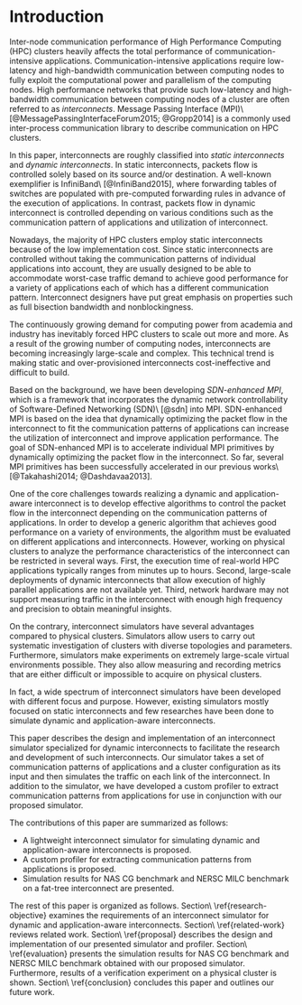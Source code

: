 # Introduction

<!-- 通信性能の重要性 -->
Inter-node communication performance of High Performance Computing (HPC)
clusters heavily affects the total performance of communication-intensive
applications. Communication-intensive applications require low-latency and
high-bandwidth communication between computing nodes to fully exploit the
computational power and parallelism of the computing nodes. High performance
networks that provide such low-latency and high-bandwidth communication
between computing nodes of a cluster are often referred to as _interconnects_.
Message Passing Interface (MPI)\ [@MessagePassingInterfaceForum2015;
@Gropp2014] is a commonly used inter-process communication library to describe
communication on HPC clusters.

<!-- 静的相互結合網と動的相互結合網の定義 -->
In this paper, interconnects are roughly classified into _static interconnects_
and _dynamic interconnects_. In static interconnects, packets flow is
controlled solely based on its source and/or destination. A well-known
exemplifier is InfiniBand\ [@InfiniBand2015], where forwarding tables of
switches are populated with pre-computed forwarding rules in advance of the
execution of applications. In contrast, packets flow in dynamic interconnect
is controlled depending on various conditions such as the communication
pattern of applications and utilization of interconnect.

<!-- 現在の相互結合網のトレンド (静的、それ故の過剰投資) -->
Nowadays, the majority of HPC clusters employ static interconnects because of
the low implementation cost. Since static interconnects are controlled without
taking the communication patterns of individual applications into account,
they are usually designed to be able to accommodate  worst-case traffic demand
to achieve good performance for a variety of applications each of which has a
different communication pattern. Interconnect designers have put great
emphasis on properties such as full bisection bandwidth and nonblockingness.

<!-- 相互結合網の大規模・複雑化と静的な相互結合網の限界 -->
The continuously growing demand for computing power from academia and industry
has inevitably forced HPC clusters to scale out more and more. As a result of
the growing number of computing nodes, interconnects are becoming increasingly
large-scale and complex. This technical trend is making static and
over-provisioned interconnects cost-ineffective and difficult to build.

<!-- 動的な相互結合網の提案 + SDN-enhanced MPI -->
Based on the background, we have been developing _SDN-enhanced MPI_, which is
a framework that incorporates the dynamic network controllability of
Software-Defined Networking (SDN)\ [@sdn] into MPI. SDN-enhanced MPI is based
on the idea that dynamically optimizing the packet flow in the interconnect to
fit the communication patterns of applications can increase the utilization of
interconnect and improve application performance. The goal of SDN-enhanced MPI
is to accelerate individual MPI primitives by dynamically optimizing the
packet flow in the interconnect. So far, several MPI primitives has been
successfully accelerated in our previous works\ [@Takahashi2014;
@Dashdavaa2013].

<!-- 動的な相互結合網の実機での研究開発の難しさ -->
One of the core challenges towards realizing a dynamic and application-aware
interconnect is to develop effective algorithms to control the packet flow in
the interconnect depending on the communication patterns of applications. In
order to develop a generic algorithm that achieves good performance on a
variety of environments, the algorithm must be evaluated on different
applications and interconnects. However, working on physical clusters to
analyze the performance characteristics of the interconnect can be restricted
in several ways. First, the execution time of real-world HPC applications
typically ranges from minutes up to hours. Second, large-scale deployments of
dynamic interconnects that allow execution of highly parallel applications are
not available yet. Third, network hardware may not support measuring traffic
in the interconnect with enough high frequency and precision to obtain
meaningful insights.

<!-- シミュレータの有用性 -->
On the contrary, interconnect simulators have several advantages compared to
physical clusters. Simulators allow users to carry out systematic investigation
of clusters with diverse topologies and parameters. Furthermore, simulators
make experiments on extremely large-scale virtual environments possible. They
also allow measuring and recording metrics that are either difficult or
impossible to acquire on physical clusters.

<!-- 現在の相互結合網シミュレータの状況 -->
In fact, a wide spectrum of interconnect simulators  have been developed with
different focus and purpose. However, existing simulators mostly focused on
static interconnects and few researches have been done to simulate dynamic and
application-aware interconnects.

<!-- この論文でつくるシミュレータ -->
This paper describes the design and implementation of an
interconnect simulator specialized for dynamic interconnects to facilitate the
research and development of such interconnects. Our simulator takes
a set of communication patterns of applications and a cluster configuration as
its input and then simulates the traffic on each link of the interconnect.
In addition to the simulator, we have developed a custom profiler to extract
communication patterns from applications for use in conjunction with our
proposed simulator.

<!-- この論文の貢献 -->
The contributions of this paper are summarized as follows:

- A lightweight interconnect simulator for simulating dynamic and
  application-aware interconnects is proposed.
- A custom profiler for extracting communication patterns from applications is
  proposed.
- Simulation results for NAS CG benchmark and NERSC MILC benchmark on a
  fat-tree interconnect are presented.

<!-- アウトライン -->
The rest of this paper is organized as follows.
Section\ \ref{research-objective} examines the requirements of an interconnect
simulator for dynamic and application-aware interconnects.
Section\ \ref{related-work} reviews related work. Section\ \ref{proposal}
describes the design and implementation of our presented simulator and
profiler. Section\ \ref{evaluation} presents the simulation results for
NAS CG benchmark and NERSC MILC benchmark obtained with our proposed
simulator. Furthermore, results of a verification experiment on a physical
cluster is shown. Section\ \ref{conclusion} concludes this paper and outlines
our future work.
